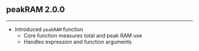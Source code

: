 ## peakRAM 2.0.0
---------------------
* Introduced `peakRAM` function
  * Core function measures total and peak RAM use
  * Handles expression and function arguments
